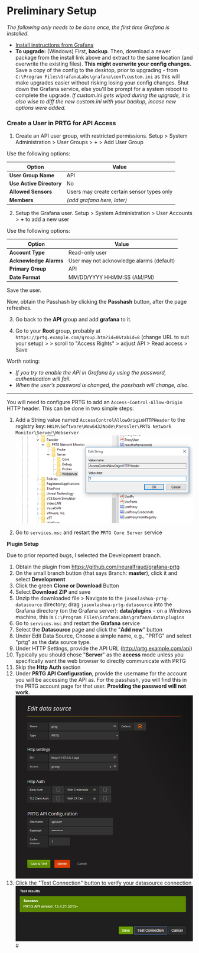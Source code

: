 # Preliminary Setup
*The following only needs to be done once, the first time Grafana is installed.*

- [Install instructions from Grafana](https://grafana.com/docs/grafana/latest/installation/)
- **To upgrade:** (Windows) First, **backup**.  Then, download a newer package from the install link above and extract to the same location (and overwrite the existing files). **This might overwrite your config changes.** Save a copy of the config to the desktop, prior to upgrading - from `C:\Program Files\GrafanaLabs\grafana\conf\custom.ini` as this will make upgrades easier without risking losing your config changes.  Shut down the Grafana service, else you'll be prompt for a system reboot to complete the upgrade.  *If custom.ini gets wiped during the upgrade, it is also wise to diff the new custom.ini with your backup, incase new options were added.*

### Create a User in PRTG for API Access
1. Create an API user group, with restricted permissions.  Setup > System Administration > User Groups > **+** > Add User Group

Use the following options:

Option | Value
-------|-------
**User Group Name** | API
**Use Active Directory** | No
**Allowed Sensors** | Users may create certain sensor types only
**Members** | *(add grafana here, later)*



2. Setup the Grafana user.  Setup > System Administration > User Accounts > **+** to add a new user

Use the following options:

Option | Value
-------|-------
**Account Type** | Read-only user
**Acknowledge Alarms** | User may not acknowledge alarms (default)
**Primary Group** | API
**Date Format** | MM/DD/YYYY HH:MM:SS (AM/PM)

Save the user.

Now, obtain the Passhash by clicking the **Passhash** button, after the page refreshes.

3. Go back to the **API** group and add **grafana** to it.

4. Go to your **Root** group, probably at `https://prtg.example.com/group.htm?id=0&tabid=8` (change URL to suit your setup) >  > scroll to "Access Rights" > adjust API > Read access > Save

Worth noting:
- *If you try to enable the API in Grafana by using the password, authentication will fail.*
- *When the user’s password is changed, the passhash will change, also.*

***

You will need to configure PRTG to add an `Access-Control-Allow-Origin` HTTP header. This can be done in two simple steps:

1. Add a String value named `AccessControlAllowOriginHTTPHeader` to the registry key: `HKLM\Software\Wow6432Node\Paessler\PRTG Network Monitor\Server\Webserver`
![Grafana Setup](img/grafana-setup.png)

2. Go to `services.msc` and restart the `PRTG Core Server` service

**Plugin Setup**

Due to prior reported bugs, I selected the Development branch.

1. Obtain the plugin from https://github.com/neuralfraud/grafana-prtg
2. On the small branch button (that says Branch: **master**), click it and select **Development**
3. Click the green **Clone or Download** Button
4. Select **Download ZIP** and save
5. Unzip the downloaded file > Navigate to the `jasonlashua-prtg-datasource` directory; drag `jasonlashua-prtg-datasource` into the Grafana directory (on the Grafana server): **data/plugins** - on a Windows machine, this is `C:\Program Files\GrafanaLabs\grafana\data\plugins`
6. Go to `services.msc` and restart the **Grafana** service
7. Select the **Datasource** page and click the "**Add new**" button
8. Under Edit Data Source, Choose a simple name, e.g., "PRTG" and select "prtg" as the data source type.
9. Under HTTP Settings, provide the API URL (http://prtg.example.com/api)
10. Typically you should chose "**Server**" as the **access** mode unless you specifically want the web browser to directly communicate with PRTG
11. Skip the **Http Auth** section
12. Under **PRTG API Configuration**, provide the username for the account you will be accessing the API as. For the passhash, you will find this in the PRTG account page for that user. **Providing the password will not work.** ![PRTG Data Source](img/prtg-data-source.png)
13. Click the "Test Connection" button to verify your datasource connection ![Test Successful](img/test-successful.png)#
